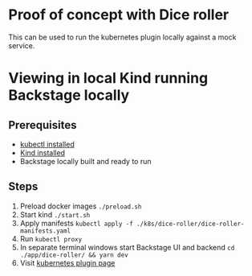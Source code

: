 # Proof of concept with Dice roller

This can be used to run the kubernetes plugin locally against a mock service.

# Viewing in local Kind running Backstage locally

## Prerequisites

- [kubectl installed](https://kubernetes.io/docs/tasks/tools/#kubectl)
- [Kind installed](https://kind.sigs.k8s.io/docs/user/quick-start/)
- Backstage locally built and ready to run

## Steps

1. Preload docker images `./preload.sh`
2. Start kind  `./start.sh`
3. Apply manifests `kubectl apply -f ./k8s/dice-roller/dice-roller-manifests.yaml`
4. Run `kubectl proxy`
5. In separate terminal windows start Backstage UI and backend  `cd ./app/dice-roller/ && yarn dev`
6. Visit [kubernetes plugin page](http://localhost:3000/catalog/default/component/dice-roller/kubernetes)

